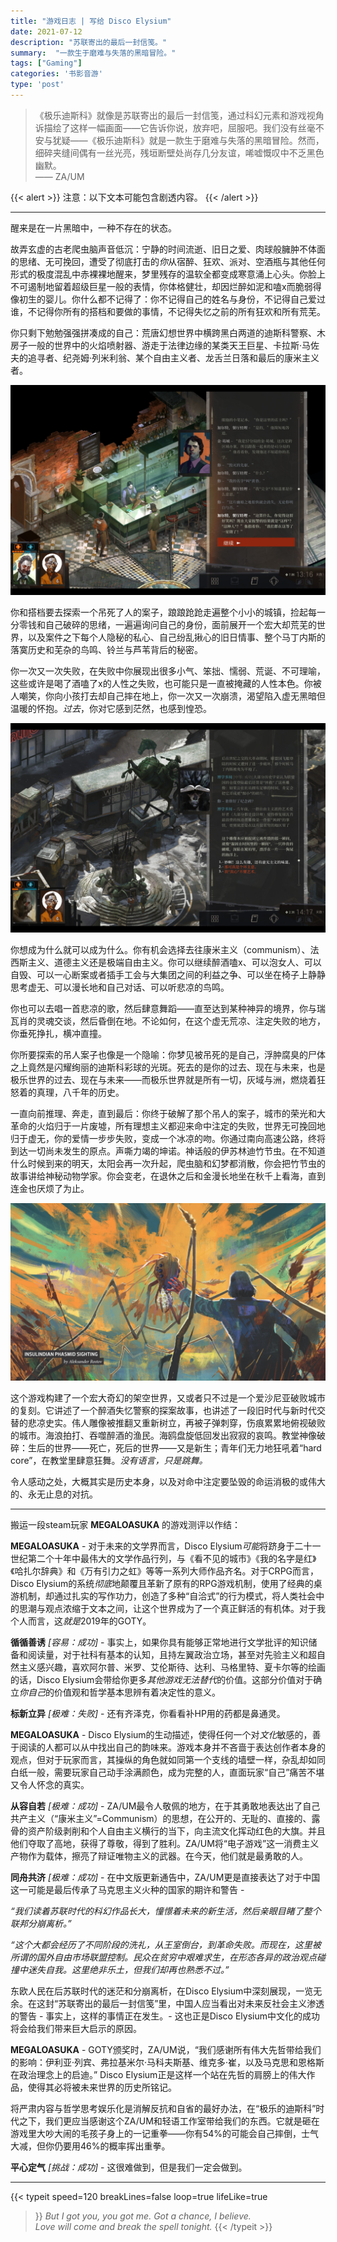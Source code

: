 ```yaml
---
title: "游戏日志 | 写给 Disco Elysium"
date: 2021-07-12
description: "苏联寄出的最后一封信笺。"
summary:  "一款生于磨难与失落的黑暗冒险。"
tags: ["Gaming"]
categories: '书影音游'
type: 'post'
---
```


>《极乐迪斯科》就像是苏联寄出的最后一封信笺，通过科幻元素和游戏视角诉描绘了这样一幅画面——它告诉你说，放弃吧，屈服吧。我们没有丝毫不安与犹疑——《极乐迪斯科》就是一款生于磨难与失落的黑暗冒险。然而，细碎夹缝间偶有一丝光亮，残垣断壁处尚存几分友谊，唏嘘慨叹中不乏黑色幽默。<br>
> —— ZA/UM

{{< alert  >}}
注意：以下文本可能包含剧透内容。
{{< /alert  >}}

---

醒来是在一片黑暗中，一种不存在的状态。

故弄玄虚的古老爬虫脑声音低沉：宁静的时间流逝、旧日之爱、肉球般臃肿不体面的思绪、无可挽回，遭受了彻底打击的*你*从宿醉、狂欢、派对、空酒瓶与其他任何形式的极度混乱中赤裸裸地醒来，梦里残存的温软全都变成寒意涌上心头。你脸上不可遏制地留着超级巨星一般的表情，你体格健壮，却因烂醉如泥和嗑x而脆弱得像初生的婴儿。你什么都不记得了：你不记得自己的姓名与身份，不记得自己爱过谁，不记得你所有的搭档和要做的事情，不记得失忆之前的所有狂欢和所有荒芜。

你只剩下勉勉强强拼凑成的自己：荒唐幻想世界中横跨黑白两道的迪斯科警察、木房子一般的世界中的火焰喷射器、游走于法律边缘的某类天王巨星、卡拉斯·马佐夫的追寻者、纪尧姆·列米利翁、某个自由主义者、龙舌兰日落和最后的康米主义者。
  

![img](01.jpg "——所以他们都很不满，很不满。")


你和搭档要去探索一个吊死了人的案子，踉踉跄跄走遍整个小小的城镇，捡起每一分零钱和自己破碎的思绪，一遍遍询问自己的身份，面前展开一个宏大却荒芜的世界，以及案件之下每个人隐秘的私心、自己纷乱揪心的旧日情事、整个马丁内斯的落寞历史和芜杂的鸟鸣、铃兰与芦苇背后的秘密。

你一次又一次失败，在失败中你展现出很多小气、笨拙、懦弱、荒诞、不可理喻，这些或许是喝了酒嗑了x的人性之失败，也可能只是一直被掩藏的人性本色。你被人嘲笑，你向小孩打去却自己摔在地上，你一次又一次崩溃，渴望陷入虚无黑暗但温暖的怀抱。*过去*，你对它感到茫然，也感到惶恐。
  

![img](02.jpg "骑马者纪念碑立在交通岛中央")
  

你想成为什么就可以成为什么。你有机会选择去往康米主义（communism）、法西斯主义、道德主义还是极端自由主义。你可以继续醉酒嗑x、可以泡女人、可以自毁、可以一心断案或者插手工会与大集团之间的利益之争、可以坐在椅子上静静思考虚无、可以漫长地和自己对话、可以听悲凉的鸟鸣。

你也可以去唱一首悲凉的歌，然后肆意舞蹈——直至达到某种神异的境界，你与瑞瓦肖的灵魂交谈，然后昏倒在地。不论如何，在这个虚无荒凉、注定失败的地方，你垂死挣扎，横冲直撞。

你所要探索的吊人案子也像是一个隐喻：你梦见被吊死的是自己，浮肿腐臭的尸体之上竟然是闪耀绚丽的迪斯科彩球的光斑。死去的是你的过去、现在与未来，也是极乐世界的过去、现在与未来——而极乐世界就是所有一切，灰域与洲，燃烧着狂怒着的真理，八千年的历史。

一直向前推理、奔走，直到最后：你终于破解了那个吊人的案子，城市的荣光和大革命的火焰归于一片废墟，所有理想主义都迎来命中注定的失败，世界无可挽回地归于虚无，你的爱情一步步失败，变成一个冰凉的吻。你通过南向高速公路，终将到达一切尚未发生的原点。声嘶力竭的坤诺。神话般的伊苏林迪竹节虫。在不知道什么时候到来的明天，太阳会再一次升起，爬虫脑和幻梦都消散，你会把竹节虫的故事讲给神秘动物学家。你会变老，在退休之后和金漫长地坐在秋千上看海，直到连金也厌烦了为止。

  
![img](03.jpg "伊苏林迪竹节虫")


这个游戏构建了一个宏大奇幻的架空世界，又或者只不过是一个爱沙尼亚破败城市的复刻。它讲述了一个醉酒失忆警察的探案故事，也讲述了一段旧时代与新时代交替的悲凉史实。伟人雕像被推翻又重新树立，再被子弹刺穿，伤痕累累地俯视破败的城市。海浪拍打、吞噬醉酒的渔民。海鸥盘旋低回发出寂寂的哀鸣。教堂神像破碎：生后的世界——死亡，死后的世界——又是新生；青年们无力地狂吼着“hard core”，在教堂里肆意狂舞。*没有语言，只是跳舞。*  

令人感动之处，大概其实是历史本身，以及对命中注定要坠毁的命运消极的或伟大的、永无止息的对抗。
 

---


搬运一段steam玩家 **MEGALOASUKA** 的游戏测评以作结：  
  

**MEGALOASUKA** - 对于未来的文学界而言，Disco Elysium*可能*将跻身于二十一世纪第二个十年中最伟大的文学作品行列，与《看不见的城市》《我的名字是红》《哈扎尔辞典》和《万有引力之虹》等等一系列大师作品齐名。对于CRPG而言，Disco Elysium的系统*彻底*地颠覆且革新了原有的RPG游戏机制，使用了经典的桌游机制，却通过扎实的写作功力，创造了多种“自洽式”的行为模式，将人类社会中的思潮与观点浓缩于文本之间，让这个世界成为了一个真正鲜活的有机体。对于我个人而言，这*就是*2019年的GOTY。

**循循善诱** _[容易：成功]_ - 事实上，如果你具有能够正常地进行文学批评的知识储备和阅读量，对于社科有基本的认知，且持左翼政治立场，甚至对先验主义和超自然主义感兴趣，喜欢阿尔普、米罗、艾伦斯待、达利、马格里特、夏卡尔等的绘画的话，Disco Elysium会带给你更多*其他游戏无法替代*的价值。这部分价值对于确立*你自己*的价值观和哲学基本思辨有着决定性的意义。
  
**标新立异** _[极难：失败]_ - 还有齐泽克，你看看补HP用的药都是鼻通灵。

**MEGALOASUKA** - Disco Elysium的生动描述，使得任何一个对*文化*敏感的，善于阅读的人都可以从中找出自己的韵味来。游戏本身并不吝啬于表达创作者本身的观点，但对于玩家而言，其操纵的角色就如同第一个支线的墙壁一样，杂乱却如同白纸一般，需要玩家自己动手涂满颜色，成为完整的人，直面玩家“自己”痛苦不堪又令人怀念的真实。
  
**从容自若** _[极难：成功]_ - ZA/UM最令人敬佩的地方，在于其勇敢地表达出了自己共产主义（“康米主义”=Communism）的思想，在公开的、无耻的、直接的、露骨的资产阶级剥削和个人自由主义横行的当下，向主流文化挥动红色的大旗。并且他们夺取了高地，获得了尊敬，得到了胜利。ZA/UM将“电子游戏”这一消费主义产物作为载体，擦亮了辩证唯物主义的武器。在今天，他们就是最勇敢的人。
  
**同舟共济** _[极难：成功]_ - 在中文版更新通告中，ZA/UM更是直接表达了对于中国这一可能是最后传承了马克思主义火种的国家的期许和警告 -
  
_“我们读着苏联时代的科幻作品长大，憧憬着未来的新生活，然后亲眼目睹了整个联邦分崩离析。”_

_“这个大都会经历了不同阶段的洗礼，从王室倒台，到革命失败。而现在，这里被所谓的国外自由市场联盟控制。民众在贫穷中艰难求生，在形态各异的政治观点碰撞中迷失自我。这里绝非乐土，但我们却再也熟悉不过。”_

东欧人民在后苏联时代的迷茫和分崩离析，在Disco Elysium中深刻展现，一览无余。在这封“苏联寄出的最后一封信笺”里，中国人应当看出对未来反社会主义渗透的警告 - 事实上，这样的事情正在发生。- 这也正是Disco Elysium中文化的成功将会给我们带来巨大启示的原因。
 
**MEGALOASUKA** - GOTY颁奖时，ZA/UM说，“我们感谢所有伟大先哲带给我们的影响：伊利亚·列宾、弗拉基米尔·马科夫斯基、维克多·崔，以及马克思和恩格斯在政治理念上的启迪。” Disco Elysium正是这样一个站在先哲的肩膀上的伟大作品，使得其必将被未来世界的历史所铭记。

将严肃内容与哲学思考娱乐化是消解反抗和自省的最好办法，在“极乐的迪斯科”时代之下，我们更应当感谢这个ZA/UM和轻语工作室带给我们的东西。它就是砸在游戏里大吵大闹的毛孩子身上的一记重拳——你有54%的可能会自己摔倒，士气大减，但你仍要用46%的概率挥出重拳。

**平心定气** _[挑战：成功]_ - 这很难做到，但是我们一定会做到。

---


{{< typeit 
  speed=120
  breakLines=false
  loop=true
  lifeLike=true
>}}
<i>But I got you, you got me. Got a chance, I believe. <br>Love will come and break the spell tonight.</i>
{{< /typeit >}}
